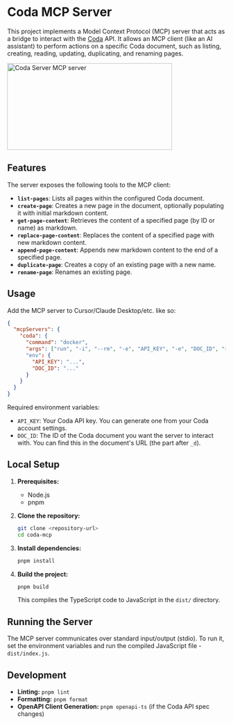 # Coda MCP Server

This project implements a Model Context Protocol (MCP) server that acts as a bridge to interact with the [Coda](https://coda.io/) API. It allows an MCP client (like an AI assistant) to perform actions on a specific Coda document, such as listing, creating, reading, updating, duplicating, and renaming pages.

<a href="https://glama.ai/mcp/servers/@orellazri/coda-mcp">
  <img width="380" height="200" src="https://glama.ai/mcp/servers/@orellazri/coda-mcp/badge" alt="Coda Server MCP server" />
</a>

## Features

The server exposes the following tools to the MCP client:

- **`list-pages`**: Lists all pages within the configured Coda document.
- **`create-page`**: Creates a new page in the document, optionally populating it with initial markdown content.
- **`get-page-content`**: Retrieves the content of a specified page (by ID or name) as markdown.
- **`replace-page-content`**: Replaces the content of a specified page with new markdown content.
- **`append-page-content`**: Appends new markdown content to the end of a specified page.
- **`duplicate-page`**: Creates a copy of an existing page with a new name.
- **`rename-page`**: Renames an existing page.

## Usage

Add the MCP server to Cursor/Claude Desktop/etc. like so:

```json
{
  "mcpServers": {
    "coda": {
      "command": "docker",
      "args": ["run", "-i", "--rm", "-e", "API_KEY", "-e", "DOC_ID", "reaperberri/coda-mcp:latest"]
      "env": {
        "API_KEY": "...",
        "DOC_ID": "..."
      }
    }
  }
}
```

Required environment variables:

- `API_KEY`: Your Coda API key. You can generate one from your Coda account settings.
- `DOC_ID`: The ID of the Coda document you want the server to interact with. You can find this in the document's URL (the part after `_d`).

## Local Setup

1.  **Prerequisites:**

    - Node.js
    - pnpm

2.  **Clone the repository:**

    ```bash
    git clone <repository-url>
    cd coda-mcp
    ```

3.  **Install dependencies:**

    ```bash
    pnpm install
    ```

4.  **Build the project:**
    ```bash
    pnpm build
    ```
    This compiles the TypeScript code to JavaScript in the `dist/` directory.

## Running the Server

The MCP server communicates over standard input/output (stdio). To run it, set the environment variables and run the compiled JavaScript file - `dist/index.js`.

## Development

- **Linting:** `pnpm lint`
- **Formatting:** `pnpm format`
- **OpenAPI Client Generation:** `pnpm openapi-ts` (if the Coda API spec changes)

